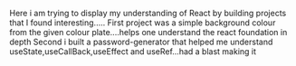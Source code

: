 Here i am trying to display my understanding of React by building projects that I found interesting.....
First project was a simple background colour from the given colour plate....helps one understand the react foundation in depth
Second i built a password-generator that helped me understand useState,useCallBack,useEffect and useRef...had a blast making it
